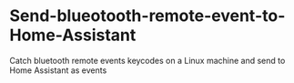 # Send-blueotooth-remote-event-to-Home-Assistant
Catch bluetooth remote events keycodes on a Linux machine and send to Home Assistant as events
